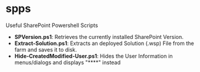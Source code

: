 spps
====

Useful SharePoint Powershell Scripts


-  **SPVersion.ps1**: Retrieves the currently installed SharePoint Version.
-  **Extract-Solution.ps1**: Extracts an deployed Solution (.wsp) File from the farm and saves it to disk.
-  **Hide-CreatedModified-User.ps1**: Hides the User Information in menus/dialogs and displays "****" instead
